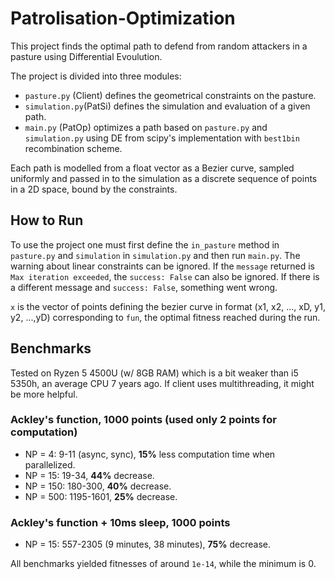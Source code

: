 # Patrolisation-Optimization

This project finds the optimal path to defend from random attackers in a pasture using Differential Evoulution.

The project is divided into three modules:
* `pasture.py` (Client) defines the geometrical constraints on the pasture.
* `simulation.py`(PatSi) defines the simulation and evaluation of a given path.
* `main.py` (PatOp) optimizes a path based on `pasture.py` and `simulation.py` using DE from scipy's implementation with `best1bin` recombination scheme.

Each path is modelled from a float vector as a Bezier curve, sampled uniformly and passed in to the simulation as a discrete sequence of points in a 2D space, bound by the constraints.

## How to Run
To use the project one must first define the `in_pasture` method in `pasture.py` and `simulation` in `simulation.py` and then run `main.py`. The warning about linear constraints can be ignored. If the `message` returned is `Max iteration exceeded`, the `success: False` can also be ignored. If there is a different message and `success: False`, something went wrong.

`x` is the vector of points defining the bezier curve in format (x1, x2, ..., xD, y1, y2, ...,yD) corresponding to `fun`, the optimal fitness reached during the run.
## Benchmarks
Tested on Ryzen 5 4500U (w/ 8GB RAM) which is a bit weaker than i5 5350h, an average CPU 7 years ago. If client uses multithreading, it might be more helpful.
### Ackley's function, 1000 points (used only 2 points for computation)
* NP = 4: 9-11 (async, sync), **15%** less computation time when parallelized.
* NP = 15: 19-34, **44%** decrease.
* NP = 150: 180-300, **40%** decrease.
* NP = 500: 1195-1601, **25%** decrease.

### Ackley's function + 10ms sleep, 1000 points
* NP = 15: 557-2305 (9 minutes, 38 minutes), **75%** decrease.

All benchmarks yielded fitnesses of around `1e-14`, while the minimum is 0.
